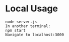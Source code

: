 # Local Usage  
```
node server.js  
In another terminal:  
npm start  
Navigate to localhost:3000  
```
